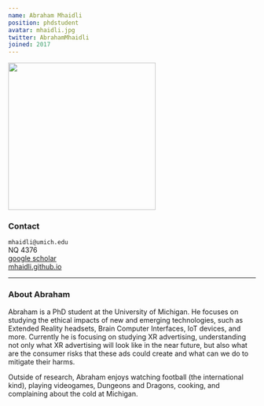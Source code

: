 ```yaml
---
name: Abraham Mhaidli
position: phdstudent
avatar: mhaidli.jpg
twitter: AbrahamMhaidli
joined: 2017
---
```


<img width="300" src="{{site.baseurl}}/images/people/{{page.avatar}}" data-action="zoom">

### Contact

<i class="fa fa-envelope-o"></i>  `mhaidli@umich.edu`<br>
<i class="fa fa-building"></i> NQ 4376 <br>
<i class="fa fa-bar-chart"></i> [google scholar](https://scholar.google.com/citations?user=6AmqUE0AAAAJ) <br>
 [mhaidli.github.io](https://https://mhaidli.github.io/)

<hr>


### About Abraham
Abraham is a PhD student at the University of Michigan. He focuses on studying the ethical impacts of new and emerging technologies, such as Extended Reality headsets, Brain Computer Interfaces, IoT devices, and more. Currently he is focusing on studying XR advertising, understanding not only what XR advertising will look like in the near future, but also what are the consumer risks that these ads could create and what can we do to mitigate their harms.

Outside of research, Abraham enjoys watching football (the international kind), playing videogames, Dungeons and Dragons, cooking, and complaining about the cold at Michigan.